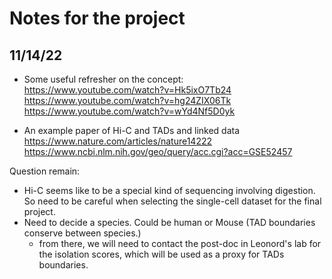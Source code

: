 # Notes for the project

## 11/14/22
- Some useful refresher on the concept:
    https://www.youtube.com/watch?v=Hk5ixO7Tb24
    https://www.youtube.com/watch?v=hg24ZIX06Tk
    https://www.youtube.com/watch?v=wYd4Nf5D0yk

- An example paper of Hi-C and TADs and linked data
    https://www.nature.com/articles/nature14222
    https://www.ncbi.nlm.nih.gov/geo/query/acc.cgi?acc=GSE52457

Question remain:
- Hi-C seems like to be a special kind of sequencing involving digestion. So need to be careful when selecting the single-cell dataset for the final project.
- Need to decide a species. Could be human or Mouse (TAD boundaries conserve between species.)
    - from there, we will need to contact the post-doc in Leonord's lab for the isolation scores, which will be used as a proxy for TADs boundaries.
